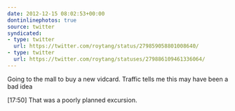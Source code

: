 ```yaml
---
date: 2012-12-15 08:02:53+00:00
dontinlinephotos: true
source: twitter
syndicated:
- type: twitter
  url: https://twitter.com/roytang/status/279859058801008640/
- type: twitter
  url: https://twitter.com/roytang/statuses/279886109461336064/
---
```


Going to the mall to buy a new vidcard. Traffic tells me this may have been a bad idea

[17:50] That was a poorly planned excursion.